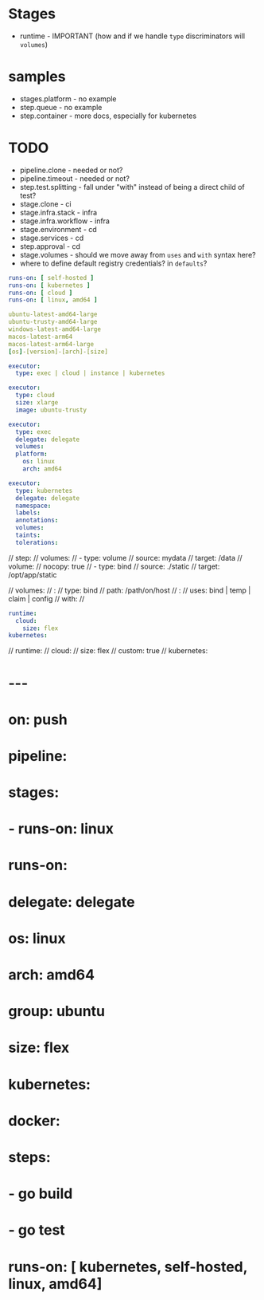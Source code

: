 



# Stages

- runtime - IMPORTANT (how and if we handle `type` discriminators will `volumes`)



# samples
- stages.platform - no example
- step.queue - no example
- step.container - more docs, especially for kubernetes

# TODO
- pipeline.clone - needed or not?
- pipeline.timeout - needed or not?
- step.test.splitting - fall under "with" instead of being a direct child of test?
- stage.clone - ci
- stage.infra.stack - infra
- stage.infra.workflow - infra
- stage.environment - cd
- stage.services - cd
- step.approval - cd
- stage.volumes - should we move away from `uses` and `with` syntax here?
- where to define default registry credentials? in `defaults`?


```yaml
runs-on: [ self-hosted ]
runs-on: [ kubernetes ]
runs-on: [ cloud ]
runs-on: [ linux, amd64 ]

ubuntu-latest-amd64-large
ubuntu-trusty-amd64-large
windows-latest-amd64-large
macos-latest-arm64
macos-latest-arm64-large
[os]-[version]-[arch]-[size]

executor:
  type: exec | cloud | instance | kubernetes

executor:
  type: cloud
  size: xlarge
  image: ubuntu-trusty

executor:
  type: exec
  delegate: delegate
  volumes:
  platform:
    os: linux
    arch: amd64 

executor:
  type: kubernetes
  delegate: delegate
  namespace:
  labels:
  annotations:
  volumes:
  taints:
  tolerations:
```


// step:
//    volumes:
//      - type: volume
//        source: mydata
//        target: /data
//        volume:
//          nocopy: true
//      - type: bind
//        source: ./static
//        target: /opt/app/static

// volumes:
//   <name>:
//     type: bind
//     path: /path/on/host
//   <name>:
//     uses: bind | temp | claim | config
//     with:
//       <opts>

```yaml
runtime:
  cloud:
    size: flex
kubernetes:
```

// runtime:
//   cloud:
//     size: flex
//   custom: true
//   kubernetes:


# ---

# on: push

# pipeline:
#   stages:
#   - runs-on: linux
#     runs-on:
#       delegate: delegate
#       os: linux
#       arch: amd64
#       group: ubuntu
#       size: flex
#     kubernetes:
#     docker:
#     steps:
#     - go build
#     - go test

# runs-on: [ kubernetes, self-hosted, linux, amd64]